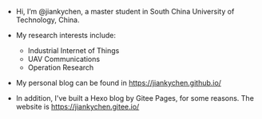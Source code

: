 - Hi, I’m @jiankychen, a master student in South China University of Technology, China.
- My research interests include:
  - Industrial Internet of Things
  - UAV Communications
  - Operation Research

- My personal blog can be found in https://jiankychen.github.io/

- In addition, I've built a Hexo blog by Gitee Pages, for some reasons. The website is https://jiankychen.gitee.io/

<!---
jiankychen/jiankychen is a ✨ special ✨ repository because its `README.md` (this file) appears on your GitHub profile.
You can click the Preview link to take a look at your changes.
--->
